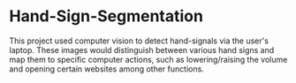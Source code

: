 # Hand-Sign-Segmentation
This project used computer vision to detect hand-signals via the user's laptop. These images would distinguish between various hand signs and map them to specific computer actions, such as lowering/raising the volume and opening certain websites among other functions.
